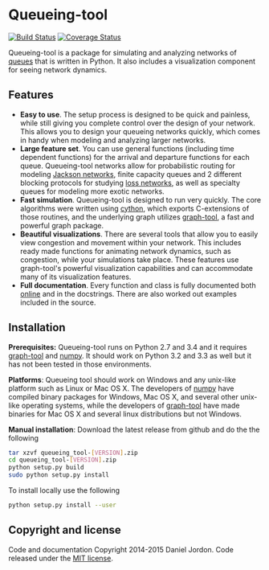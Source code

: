 
Queueing-tool
=============

[![Build Status](https://travis-ci.org/djordon/queueing-tool.svg?branch=master)](https://travis-ci.org/djordon/queueing-tool) [![Coverage Status](https://coveralls.io/repos/djordon/queueing-tool/badge.svg?branch=master)](https://coveralls.io/r/djordon/queueing-tool?branch=master)



Queueing-tool is a package for simulating and analyzing networks of [queues][] that is written in Python. It also includes a visualization component for seeing network dynamics.

Features
--------

- **Easy to use**. The setup process is designed to be quick and painless, while still giving you complete control over the design of your network. This allows you to design your queueing networks quickly, which comes in handy when modeling and analyzing larger networks.
- **Large feature set**. You can use general functions (including time dependent functions) for the arrival and departure functions for each queue. Queueing-tool networks allow for probabilistic routing for modeling [Jackson networks][], finite capacity queues and 2 different blocking protocols for studying [loss networks][], as well as specialty queues for modeling more exotic networks.
- **Fast simulation**. Queueing-tool is designed to run very quickly. The core algorithms were written using [cython][], which exports C-extensions of those routines, and the underlying graph utilizes [graph-tool][], a fast and powerful graph package.
- **Beautiful visualizations**. There are several tools that allow you to easily view congestion and movement within your network. This includes ready made functions for animating network dynamics, such as congestion, while your simulations take place. These features use graph-tool's powerful visualization capabilities and can accommodate many of its visualization features.
- **Full documentation**. Every function and class is fully documented both [online][] and in the docstrings. There are also worked out examples included in the source.

Installation
------------

**Prerequisites:** Queueing-tool runs on Python 2.7 and 3.4 and it requires [graph-tool][] and [numpy][]. It should work on Python 3.2 and 3.3 as well but it has not been tested in those environments.

**Platforms**: Queueing tool should work on Windows and any unix-like platform such as Linux or Mac OS X. The developers of [numpy][2] have compiled binary packages for Windows, Mac OS X, and several other unix-like operating systems, while the developers of [graph-tool][1] have made binaries for Mac OS X and several linux distributions but not Windows.

**Manual installation**: Download the latest release from github and do the the following

```bash
tar xzvf queueing_tool-[VERSION].zip
cd queueing_tool-[VERSION].zip
python setup.py build
sudo python setup.py install
```

To install locally use the following

```bash
python setup.py install --user
```


Copyright and license
---------------------

Code and documentation Copyright 2014-2015 Daniel Jordon. Code released under the [MIT license][].

  [queues]: http://en.wikipedia.org/wiki/Queueing_theory
  [Jackson networks]: http://en.wikipedia.org/wiki/Jackson_network
  [loss networks]: http://en.wikipedia.org/wiki/Loss_network
  [cython]: http://cython.org/
  [graph-tool]: http://graph-tool.skewed.de/
  [online]: http://queueing-tool.readthedocs.org/
  [1]: http://graph-tool.skewed.de/download#packages
  [numpy]: http://www.numpy.org/
  [2]: http://docs.scipy.org/doc/numpy/user/install.html
  [MIT license]: https://github.com/djordon/queueing-tool/blob/master/LICENSE
